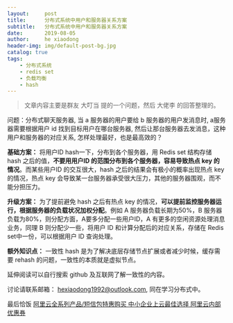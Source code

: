 ```yaml
---
layout:     post
title:      分布式系统中用户和服务器关系方案
subtitle:   分布式系统中用户和服务器关系方案
date:       2019-08-05
author:     he xiaodong
header-img: img/default-post-bg.jpg
catalog: true
tags:
    - 分布式系统
    - redis set
    - 负载均衡
    - hash
---
```


> 文章内容主要是群友 大叮当 提的一个问题，然后 大佬李 的回答整理的。

问题：分布式聊天服务器, 当 a 服务器的用户要给 b 服务器的用户发消息时, a服务器需要根据用户 id 找到目标用户在哪台服务器, 然后让那台服务器去发消息，这种用户和服务器的对应关系, 怎样处理最好，也是最高效的？

**基础方案：** 将用户ID hash一下，分布到各个服务器，用 Redis set 结构存储 hash 之后的值，**不要用用户ID 的范围分布到各个服务器，容易导致热点 key 的情况**。而某些用户ID 的交互很大，hash 之后的结果会有极小的概率出现热点 key 的情况，热点 key 会导致某一台服务器承受很大压力，其他的服务器围观，而不能分担压力。

**升级方案：** 为了提前避免 hash 之后有热点 key 的情况，**可以提前监控服务器运行，根据服务器的负载状况加权分配**。例如 A 服务器负载长期为50%，B 服务器负载为80%，则分配方面，A要多分配一些用户ID，A 有更多的空闲资源处理消息业务，同理 B 则分配少一些，将用户 ID 和计算分配后的对应关系，存储在 Redis set中一份，可以根据用户 ID 查询处理。

**额外知识点：** 一致性 hash 是为了解决底层存储节点扩展或者减少时候，缓存需要 rehash 的问题，一致性的本质就是虚拟节点。

延伸阅读可以自行搜索 github 及互联网了解一致性的内容。

讨论请联系邮箱： hexiaodong1992@outlook.com, 同在学习分布式中。


最后恰饭 [阿里云全系列产品/短信包特惠购买 中小企业上云最佳选择 阿里云内部优惠券](https://www.aliyun.com/minisite/goods?userCode=0amqgcs9)

